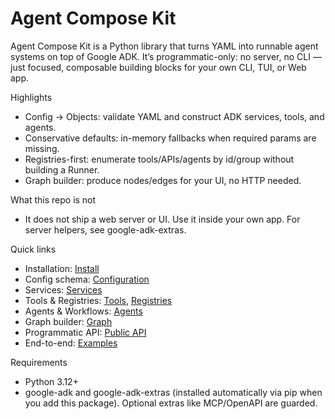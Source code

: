 # Agent Compose Kit

Agent Compose Kit is a Python library that turns YAML into runnable agent systems on top of Google ADK. It’s programmatic-only: no server, no CLI — just focused, composable building blocks for your own CLI, TUI, or Web app.

Highlights

- Config → Objects: validate YAML and construct ADK services, tools, and agents.
- Conservative defaults: in-memory fallbacks when required params are missing.
- Registries-first: enumerate tools/APIs/agents by id/group without building a Runner.
- Graph builder: produce nodes/edges for your UI, no HTTP needed.

What this repo is not

- It does not ship a web server or UI. Use it inside your own app. For server helpers, see google-adk-extras.

Quick links

- Installation: [Install](install/)
- Config schema: [Configuration](config/)
- Services: [Services](services/)
- Tools & Registries: [Tools](tools/), [Registries](registries/)
- Agents & Workflows: [Agents](agents/)
- Graph builder: [Graph](graph/)
- Programmatic API: [Public API](public_api/)
- End-to-end: [Examples](examples/)

Requirements

- Python 3.12+
- google-adk and google-adk-extras (installed automatically via pip when you add this package). Optional extras like MCP/OpenAPI are guarded.
